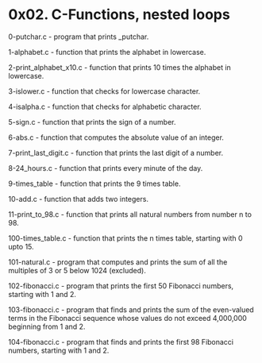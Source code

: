 #  0x02. C-Functions, nested loops

0-putchar.c - program that prints _putchar.

1-alphabet.c - function that prints the alphabet in lowercase.

2-print_alphabet_x10.c - function that prints 10 times the alphabet in lowercase.

3-islower.c - function that checks for lowercase character.

4-isalpha.c - function that checks for alphabetic character.

5-sign.c - function that prints the sign of a number.

6-abs.c - function that computes the absolute value of an integer.

7-print_last_digit.c - function that prints the last digit of a number.

8-24_hours.c - function that prints every minute of the day.

9-times_table - function that prints the 9 times table.

10-add.c - function that adds two integers.

11-print_to_98.c - function that prints all natural numbers from number n to 98.

100-times_table.c -  function that prints the n times table, starting with 0 upto 15.

101-natural.c - program that computes and prints the sum of all the multiples of 3 or 5 below 1024 (excluded).

102-fibonacci.c - program that prints the first 50 Fibonacci numbers, starting with 1 and 2.

103-fibonacci.c - program that finds and prints the sum of the even-valued terms in the Fibonacci sequence whose values do not exceed 4,000,000 beginning from 1 and 2.

104-fibonacci.c - program that finds and prints the first 98 Fibonacci numbers, starting with 1 and 2.
